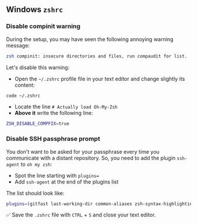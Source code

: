 ## Windows `zshrc`

### Disable compinit warning

During the setup, you may have seen the following annoying warning message:

```bash
zsh compinit: insecure directories and files, run compaudit for list.
```

Let's disable this warning:

- Open the `~/.zshrc` profile file in your text editor and change slightly its content:

```bash
code ~/.zshrc
```

- Locate the line `# Actually load Oh-My-Zsh`
- **Above it** write the following line:

```bash
ZSH_DISABLE_COMPFIX=true
```

### Disable SSH passphrase prompt

You don't want to be asked for your passphrase every time you communicate with a distant repository. So, you need to add the plugin `ssh-agent` to `oh my zsh`:

- Spot the line starting with `plugins=`
- Add `ssh-agent` at the end of the plugins list

The list should look like:

```bash
plugins=(gitfast last-working-dir common-aliases zsh-syntax-highlighting history-substring-search ssh-agent)
```

:white_check_mark: Save the `.zshrc` file with `CTRL` + `S` and close your text editor.
